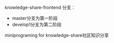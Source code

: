 knowledge-share-frontend 分支：

- master分支为第一阶段
- develop1分支为第二阶段

miniprograming for knowledge-share社区知识分享

